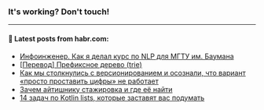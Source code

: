 ### It's working? Don't touch!

---
<!--
#### 🛠️ Technical stack:

![C++](https://img.shields.io/badge/C++-informational?logo=c%2B%2B&style=flat&logoColor=white&color=9C033A)
![Java](https://img.shields.io/badge/Java-informational?logo=java&style=flat&logoColor=white&color=007396)
![Kotlin](https://img.shields.io/badge/Kotlin-informational?logo=Kotlin&style=flat&logoColor=white&color=0095D5)
![JS](https://img.shields.io/badge/JS-informational?logo=javaScript&style=flat&logoColor=black&color=F7Df1E) <br>
![HTML5](https://img.shields.io/badge/HTML5-informational?logo=html5&style=flat&logoColor=white&color=E34F26)
![CSS3](https://img.shields.io/badge/CSS3-informational?logo=css3&style=flat&logoColor=white&color=157286)
![Sass](https://img.shields.io/badge/Saas-informational?logo=sass&style=flat&logoColor=white&color=hotpink)
![PHP](https://img.shields.io/badge/PHP-informational?logo=php&style=flat&logoColor=white&color=777BB4) <br>
![WebPAck](https://img.shields.io/badge/WebPack-informational?logo=webPack&style=flat&logoColor=white&color=FF6F00)
![Bootstrap](https://img.shields.io/badge/Bootstrap-informational?logo=Bootstrap&style=flat&logoColor=white&color=7952B3)
![MySQL](https://img.shields.io/badge/MySQL-informational?logo=MySQL&style=flat&logoColor=white&color=00f) <br>
![NodeJS](https://img.shields.io/badge/NodeJS-informational?logo=node.js&style=flat&logoColor=white&color=43853D)
![Spring](https://img.shields.io/badge/Spring-informational?logo=Spring&style=flat&logoColor=white&color=0A9EDC)
![Angular](https://img.shields.io/badge/Vue-informational?logo=vue.js&style=flat&logoColor=white&color=red)
![Git](https://img.shields.io/badge/Git-informational?logo=git&style=flat&logoColor=white&color=darkorange)

___
-->

#### 💬 Latest posts from habr.com:

<!-- BLOG-POST-LIST:START -->
- [Инфоинженер. Как я делал курс по NLP для МГТУ им. Баумана](https://habr.com/ru/post/674354/?utm_source=habrahabr&utm_medium=rss&utm_campaign=674354)
- [[Перевод] Префиксное дерево &lpar;trie&rpar;](https://habr.com/ru/post/674378/?utm_source=habrahabr&utm_medium=rss&utm_campaign=674378)
- [Как мы столкнулись с версионированием и осознали, что вариант «просто проставить цифры» не работает](https://habr.com/ru/post/674370/?utm_source=habrahabr&utm_medium=rss&utm_campaign=674370)
- [Зачем айтишнику стажировка и где её найти](https://habr.com/ru/post/674336/?utm_source=habrahabr&utm_medium=rss&utm_campaign=674336)
- [14 задач по Kotlin lists, которые заставят вас подумать](https://habr.com/ru/post/674040/?utm_source=habrahabr&utm_medium=rss&utm_campaign=674040)
<!-- BLOG-POST-LIST:END -->
